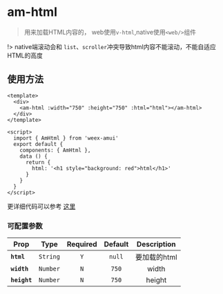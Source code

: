 # am-html

> 用来加载HTML内容的， web使用`v-html`,native使用`<web/>`组件

!> native端滚动会和 `list`、`scroller`冲突导致html内容不能滚动，不能自适应HTML的高度

## 使用方法

```vue
<template>
  <div>
    <am-html :width="750" :height="750" :html="html"></am-html>
  </div>
</template>

<script>
  import { AmHtml } from 'weex-amui'
  export default {
    components: { AmHtml },
    data () {
      return {
        html: '<h1 style="background: red">html</h1>'
      }
    }
  }
</script>

```
更详细代码可以参考 [这里](https://github.com/HMingHe/weex-amui/blob/master/example/html/index.vue)

### 可配置参数
| Prop	 | Type | Required | Default | Description |
| ---- |:----:|:---:|:-------:|:----------:|
| **`html`** | `String` | `Y` | `null` | 要加载的html |
| **`width`** | `Number` | `N` | `750` | width |
| **`height`** | `Number` | `N` | `750` | height |

